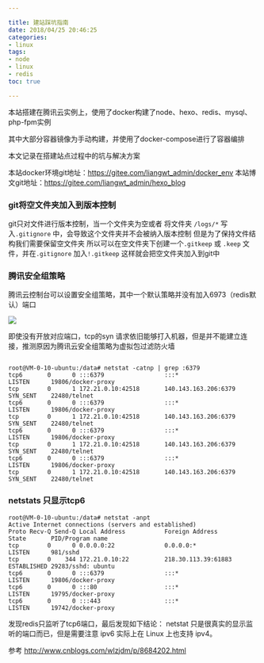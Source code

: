```yaml
---

title: 建站踩坑指南
date: 2018/04/25 20:46:25
categories:
- linux
tags:
- node
- linux
- redis
toc: true

---
```



本站搭建在腾讯云实例上，使用了docker构建了node、hexo、redis、mysql、php-fpm实例

其中大部分容器镜像为手动构建，并使用了docker-compose进行了容器编排

本文记录在搭建站点过程中的坑与解决方案

本站docker环境git地址：https://gitee.com/liangwt_admin/docker_env
本站博文git地址：https://gitee.com/liangwt_admin/hexo_blog


<!--more-->

### git将空文件夹加入到版本控制

git只对文件进行版本控制，当一个文件夹为空或者 将文件夹 `/logs/*` 写入`.gitignore` 中，会导致这个文件夹并不会被纳入版本控制
但是为了保持文件结构我们需要保留空文件夹
所以可以在空文件夹下创建一个`.gitkeep` 或 `.keep` 文件，并在`.gitignore` 加入`!.gitkeep`
这样就会把空文件夹加入到git中

### 腾讯安全组策略

腾讯云控制台可以设置安全组策略，其中一个默认策略并没有加入6973（redis默认）端口

![](https://ws1.sinaimg.cn/large/b373c093ly1fqp53ilmsbj20t00pg76r.jpg)

即使没有开放对应端口，tcp的syn 请求依旧能够打入机器，但是并不能建立连接，推测原因为腾讯云安全组策略为虚拟包过滤防火墙

```linux

root@VM-0-10-ubuntu:/data# netstat -catnp | grep :6379
tcp6       0      0 :::6379                 :::*                    LISTEN      19806/docker-proxy
tcp        0      1 172.21.0.10:42518       140.143.163.206:6379    SYN_SENT    22480/telnet
tcp6       0      0 :::6379                 :::*                    LISTEN      19806/docker-proxy
tcp        0      1 172.21.0.10:42518       140.143.163.206:6379    SYN_SENT    22480/telnet
tcp6       0      0 :::6379                 :::*                    LISTEN      19806/docker-proxy
tcp        0      1 172.21.0.10:42518       140.143.163.206:6379    SYN_SENT    22480/telnet
tcp6       0      0 :::6379                 :::*                    LISTEN      19806/docker-proxy
tcp        0      1 172.21.0.10:42518       140.143.163.206:6379    SYN_SENT    22480/telnet
```

### netstats 只显示tcp6

```linux
root@VM-0-10-ubuntu:/data# netstat -anpt
Active Internet connections (servers and established)
Proto Recv-Q Send-Q Local Address           Foreign Address         State       PID/Program name
tcp        0      0 0.0.0.0:22              0.0.0.0:*               LISTEN      981/sshd
tcp        0    344 172.21.0.10:22          218.30.113.39:61883     ESTABLISHED 29283/sshd: ubuntu
tcp6       0      0 :::6379                 :::*                    LISTEN      19806/docker-proxy
tcp6       0      0 :::80                   :::*                    LISTEN      19795/docker-proxy
tcp6       0      0 :::443                  :::*                    LISTEN      19742/docker-proxy
```

发现redis只监听了tcp6端口，最后发现如下结论：
netstat 只是很真实的显示监听的端口而已，但是需要注意 ipv6 实际上在 Linux 上也支持 ipv4。

参考 http://www.cnblogs.com/wlzjdm/p/8684202.html